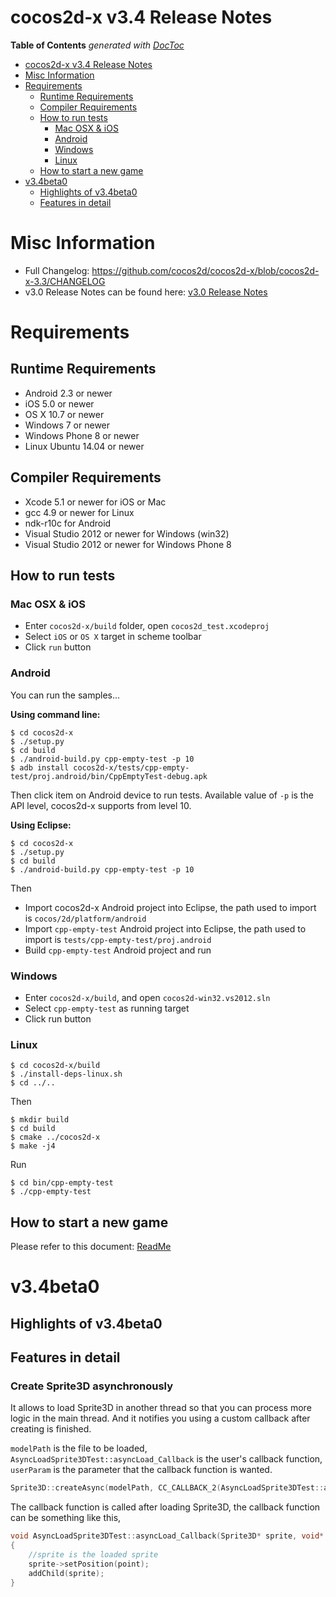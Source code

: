 # cocos2d-x v3.4 Release Notes #

**Table of Contents**  *generated with [DocToc](http://doctoc.herokuapp.com/)*

- [cocos2d-x v3.4 Release Notes](#)
- [Misc Information](#)
- [Requirements](#)
	- [Runtime Requirements](#)
	- [Compiler Requirements](#)
	- [How to run tests](#)
		- [Mac OSX & iOS](#)
		- [Android](#)
		- [Windows](#)
		- [Linux](#)
	- [How to start a new game](#)
- [v3.4beta0](#)
	- [Highlights of v3.4beta0](#)
	- [Features in detail](#)

# Misc Information

* Full Changelog: https://github.com/cocos2d/cocos2d-x/blob/cocos2d-x-3.3/CHANGELOG
* v3.0 Release Notes can be found here: [v3.0 Release Notes](https://github.com/cocos2d/cocos2d-x/blob/cocos2d-x-3.0/docs/RELEASE_NOTES.md)

# Requirements

## Runtime Requirements

* Android 2.3 or newer
* iOS 5.0 or newer
* OS X 10.7 or newer
* Windows 7 or newer
* Windows Phone 8 or newer
* Linux Ubuntu 14.04 or newer

## Compiler Requirements

* Xcode 5.1 or newer for iOS or Mac
* gcc 4.9 or newer for Linux
* ndk-r10c for Android
* Visual Studio 2012  or newer for Windows (win32)
* Visual Studio 2012  or newer for Windows Phone 8

## How to run tests

### Mac OSX & iOS

* Enter `cocos2d-x/build` folder, open `cocos2d_test.xcodeproj`
* Select `iOS` or `OS X` target in scheme toolbar
* Click `run` button

### Android

You can run the samples...

**Using command line:**

    $ cd cocos2d-x
    $ ./setup.py
    $ cd build
    $ ./android-build.py cpp-empty-test -p 10
    $ adb install cocos2d-x/tests/cpp-empty-test/proj.android/bin/CppEmptyTest-debug.apk
    
Then click item on Android device to run tests. Available value of `-p` is the API level, cocos2d-x supports from level 10.

**Using Eclipse:**

    $ cd cocos2d-x
    $ ./setup.py
    $ cd build
    $ ./android-build.py cpp-empty-test -p 10
    
Then

* Import cocos2d-x Android project into Eclipse, the path used to import is `cocos/2d/platform/android`
* Import `cpp-empty-test` Android project into Eclipse, the path used to import is `tests/cpp-empty-test/proj.android`
* Build `cpp-empty-test` Android project and run

### Windows

* Enter `cocos2d-x/build`, and open `cocos2d-win32.vs2012.sln`
* Select `cpp-empty-test` as running target
* Click run button


### Linux

    $ cd cocos2d-x/build
    $ ./install-deps-linux.sh
    $ cd ../..
    
Then

    $ mkdir build
    $ cd build
    $ cmake ../cocos2d-x
    $ make -j4
    
Run

    $ cd bin/cpp-empty-test
    $ ./cpp-empty-test
    
## How to start a new game

Please refer to this document: [ReadMe](../README.md)


# v3.4beta0

## Highlights of v3.4beta0



## Features in detail

### Create Sprite3D asynchronously

It allows to load Sprite3D in another thread so that you can process more logic in the main thread. And it notifies you using a custom callback after creating is finished.

`modelPath` is the file to be loaded, `AsyncLoadSprite3DTest::asyncLoad_Callback` is the user's callback function, `userParam` is the parameter that the callback function is wanted.

```c++
Sprite3D::createAsync(modelPath, CC_CALLBACK_2(AsyncLoadSprite3DTest::asyncLoad_Callback, this), (void*)userParam);
```

The callback function is called after loading Sprite3D, the callback function can be something like this,

```c++
void AsyncLoadSprite3DTest::asyncLoad_Callback(Sprite3D* sprite, void* param)
{
    //sprite is the loaded sprite
    sprite->setPosition(point);
    addChild(sprite);
}
```

